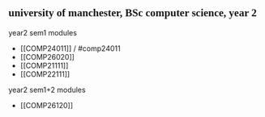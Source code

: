 ## <span style="font-family:roman pls">university of manchester, BSc computer science, year 2</span>

year2 sem1 modules
- [[COMP24011]] / #comp24011
- [[COMP26020]]
- [[COMP21111]]
- [[COMP22111]]

year2 sem1+2 modules
- [[COMP26120]]
